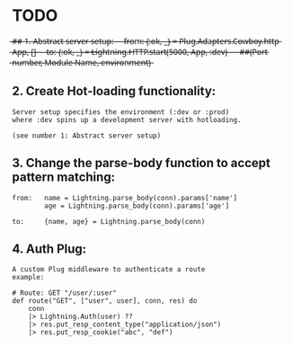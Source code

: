 # TODO


 ̶#̶#̶ ̶1̶.̶ ̶A̶b̶s̶t̶r̶a̶c̶t̶ ̶s̶e̶r̶v̶e̶r̶ ̶s̶e̶t̶u̶p̶:̶
̶ ̶ ̶ ̶ ̶f̶r̶o̶m̶:̶ ̶{̶:̶o̶k̶,̶ ̶_̶}̶ ̶=̶ ̶P̶l̶u̶g̶.̶A̶d̶a̶p̶t̶e̶r̶s̶.̶C̶o̶w̶b̶o̶y̶.̶h̶t̶t̶p̶ ̶A̶p̶p̶,̶ ̶[̶]̶
̶ ̶ ̶ ̶ ̶t̶o̶:̶ ̶{̶:̶o̶k̶,̶ ̶_̶}̶ ̶=̶ ̶L̶i̶g̶h̶t̶n̶i̶n̶g̶.̶H̶T̶T̶P̶.̶s̶t̶a̶r̶t̶(̶5̶0̶0̶0̶,̶ ̶A̶p̶p̶,̶ ̶:̶d̶e̶v̶)̶
̶
̶ ̶ ̶ ̶ ̶#̶#̶(̶P̶o̶r̶t̶ ̶n̶u̶m̶b̶e̶r̶,̶ ̶M̶o̶d̶u̶l̶e̶ ̶N̶a̶m̶e̶,̶ ̶e̶n̶v̶i̶r̶o̶n̶m̶e̶n̶t̶)̶


## 2. Create Hot-loading functionality:
    Server setup specifies the environment (:dev or :prod)
    where :dev spins up a development server with hotloading.

    (see number 1: Abstract server setup)



## 3. Change the parse-body function to accept pattern matching:
    from:   name = Lightning.parse_body(conn).params['name']
            age = Lightning.parse_body(conn).params['age']

    to:     {name, age} = Lightning.parse_body(conn)


## 4. Auth Plug:
    A custom Plug middleware to authenticate a route
    example:
    
    # Route: GET "/user/:user"
    def route("GET", ["user", user], conn, res) do
        conn
        |> Lightning.Auth(user) ??
        |> res.put_resp_content_type("application/json")
        |> res.put_resp_cookie("abc", "def")
